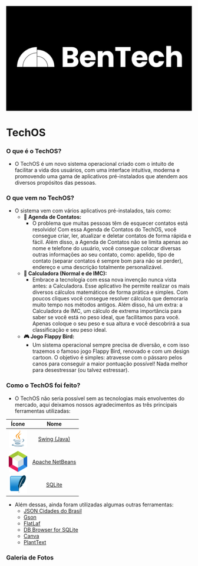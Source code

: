 <img src="https://github.com/BenTech-CE/techos/blob/main/design/bentechpreto.png?raw=true" width="600px">

# TechOS
### O que é o TechOS?
- O TechOS é um novo sistema operacional criado com o intuito de facilitar a vida dos usuários, com uma interface intuitiva, moderna e promovendo uma gama de aplicativos pré-instalados que atendem aos diversos propósitos das pessoas.

### O que vem no TechOS?
- O sistema vem com vários aplicativos pré-instalados, tais como:
  - **📒 Agenda de Contatos:**
    - O problema que muitas pessoas têm de esquecer contatos está resolvido! Com essa Agenda de Contatos do TechOS, você consegue criar, ler, atualizar e deletar contatos de forma rápida e fácil. Além disso, a Agenda de Contatos não se limita apenas ao nome e telefone do usuário, você consegue colocar diversas outras informações ao seu contato, como: apelido, tipo de contato (separar contatos é sempre bom para não se perder), endereço e uma descrição totalmente personalizável.
  - **🧮 Calculadora (Normal e de IMC):**
    - Embrace a tecnologia com essa nova invenção nunca vista antes: a Calculadora. Esse aplicativo lhe permite realizar os mais diversos cálculos matemáticos de forma prática e simples. Com poucos cliques você consegue resolver cálculos que demoraria muito tempo nos métodos antigos. Além disso, há um extra: a Calculadora de IMC, um cálculo de extrema importância para saber se você está no peso ideal, que facilitamos para você. Apenas coloque o seu peso e sua altura e você descobrirá a sua classificação e seu peso ideal.
  - **🎮 Jogo Flappy Bird:**
    - Um sistema operacional sempre precisa de diversão, e com isso trazemos o famoso jogo Flappy Bird, renovado e com um design cartoon. O objetivo é simples: atravesse com o pássaro pelos canos para conseguir a maior pontuação possível! Nada melhor para desestressar (ou talvez estressar).

### Como o TechOS foi feito?
- O TechOS não seria possível sem as tecnologias mais envolventes do mercado, aqui deixamos nossos agradecimentos as três principais ferramentas utilizadas:

| Ícone | Nome |
| :-: | :-: |
| <a href="https://www.oracle.com/br/java/"><img src="https://github.com/BenTech-CE/techos/blob/main/icons/java.webp?raw=true" width="50px"></a> | [Swing (Java)](https://www.oracle.com/br/java/) |
| <a href="https://netbeans.apache.org/front/main/index.html"><img src="https://github.com/BenTech-CE/techos/blob/main/icons/netbeans.png?raw=true" width="50px"></a> | [Apache NetBeans](https://netbeans.apache.org/front/main/index.html) |
| <a href="https://www.sqlite.org/"><img src="https://github.com/BenTech-CE/techos/blob/main/icons/sqlite.png?raw=true" width="50px"></a> | [SQLite](https://www.sqlite.org/) |

- Além dessas, ainda foram utilizadas algumas outras ferramentas:
  - [JSON Cidades do Brasil](https://gist.github.com/letanure/3012978)
  - [Gson](https://github.com/google/gson)
  - [FlatLaf](https://www.formdev.com/flatlaf/)
  - [DB Browser for SQLite](https://sqlitebrowser.org/)
  - [Canva](https://canva.com)
  - [PlantText](https://www.planttext.com/)

### Galeria de Fotos
